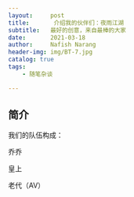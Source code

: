 ```yaml
---
layout:     post
title:       介绍我的伙伴们：夜雨江湖
subtitle:   最好的创意，来自最棒的大家
date:       2021-03-18
author:     Nafish Narang
header-img: img/BT-7.jpg
catalog: true
tags:
    - 随笔杂谈

---
```




## 简介



我们的队伍构成：



乔乔



皇上



老代（AV）
